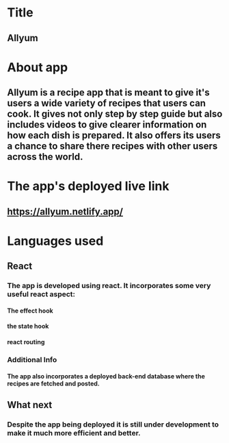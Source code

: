 # Title
## Allyum
# About app
## Allyum is a recipe app that is meant to give it's users a wide variety of recipes that users can cook. It gives not only step by step guide but also includes videos to give clearer information on how each dish is prepared. It also offers its users a chance to share there recipes with other users across the world.
# The app's deployed  live link 
## https://allyum.netlify.app/
# Languages used
## React
### The app is developed using react. It incorporates some very useful react aspect:
#### The effect hook
#### the state hook 
#### react routing
### Additional Info
#### The app also incorporates a deployed back-end database where the recipes are fetched and posted.
## What next
### Despite the app being deployed it is still under development to make it much more efficient and better.
